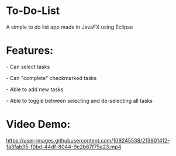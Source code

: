 # To-Do-List
A simple to do list app made in JavaFX using Eclipse

<h1>Features:</h1>
<p>- Can select tasks</p>
<p>- Can "complete" checkmarked tasks</p>
<p>- Able to add new tasks</p>
<p>- Able to toggle between selecting and de-selecting all tasks</p>

<h1>Video Demo:</h1>

https://user-images.githubusercontent.com/109245538/213901412-1a3fab35-f0bd-44df-8044-9e2b67f75a23.mp4

